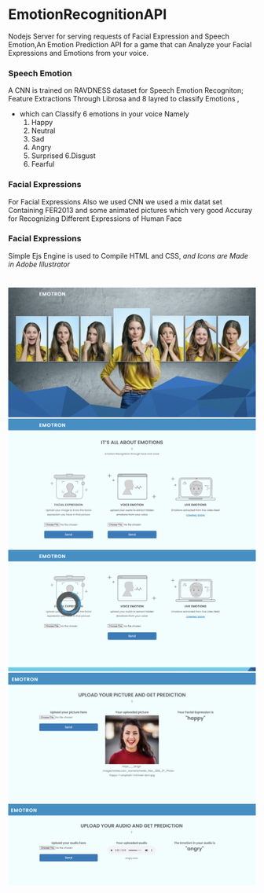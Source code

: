# EmotionRecognitionAPI
Nodejs Server for serving requests of Facial Expression  and Speech Emotion,An Emotion Prediction API for a game that can Analyze your Facial Expressions and Emotions from your voice.

### Speech Emotion 
A CNN is trained on RAVDNESS dataset for Speech Emotion Recogniton; Feature Extractions Through Librosa and 8 layred to classify Emotions ,
  * which can Classify 6 emotions in your voice Namely 
    1. Happy
    2. Neutral 
    3. Sad
    4. Angry
    5. Surprised
    6.Disgust
    7. Fearful

### Facial Expressions 
For Facial Expressions Also we used CNN we used a mix datat set Containing FER2013 and some animated pictures which very good Accuray for Recognizing Different
Expressions of Human Face 


### Facial Expressions 
Simple Ejs Engine is used to Compile HTML and CSS,
_and Icons are Made in Adobe Illustrator_
#

![Home](Picture2.png)
![Select Picture](Picture4.png)
![Processing](Picture5.png)
![Results](Picture6.png)
![Results1](Picture7.png)
